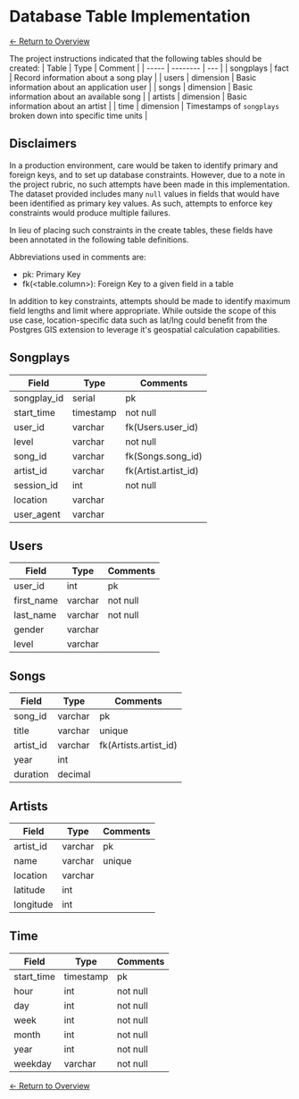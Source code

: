 # Database Table Implementation

[<- Return to Overview](../README.md)

The project instructions indicated that the following tables should be created:
| Table | Type | Comment |
| ----- | -------- | --- |
| songplays | fact | Record information about a song play |
| users | dimension | Basic information about an application user |
| songs | dimension | Basic information about an available song |
| artists | dimension | Basic information about an artist |
| time | dimension | Timestamps of `songplays` broken down into specific time units |

## Disclaimers

In a production environment, care would be taken to identify primary and foreign keys, and to set up database constraints. However, due to a note in the project rubric, no such attempts have been made in this implementation. The dataset provided includes many `null` values in fields that would have been identified as primary key values. As such, attempts to enforce key constraints would produce multiple failures.

In lieu of placing such constraints in the create tables, these fields have been annotated in the following table definitions.

Abbreviations used in comments are:

- pk: Primary Key
- fk(<table.column>): Foreign Key to a given field in a table

In addition to key constraints, attempts should be made to identify maximum field lengths and limit where appropriate. While outside the scope of this use case, location-specific data such as lat/lng could benefit from the Postgres GIS extension to leverage it's geospatial calculation capabilities.

## Songplays

| Field       | Type      | Comments             |
| ----------- | --------- | -------------------- |
| songplay_id | serial    | pk                   |
| start_time  | timestamp | not null             |
| user_id     | varchar   | fk(Users.user_id)    |
| level       | varchar   | not null             |
| song_id     | varchar   | fk(Songs.song_id)    |
| artist_id   | varchar   | fk(Artist.artist_id) |
| session_id  | int       | not null             |
| location    | varchar   |                      |
| user_agent  | varchar   |                      |

## Users

| Field      | Type    | Comments |
| ---------- | ------- | -------- |
| user_id    | int     | pk       |
| first_name | varchar | not null |
| last_name  | varchar | not null |
| gender     | varchar |          |
| level      | varchar |          |

## Songs

| Field     | Type    | Comments              |
| --------- | ------- | --------------------- |
| song_id   | varchar | pk                    |
| title     | varchar | unique                |
| artist_id | varchar | fk(Artists.artist_id) |
| year      | int     |                       |
| duration  | decimal |                       |

## Artists

| Field     | Type    | Comments |
| --------- | ------- | -------- |
| artist_id | varchar | pk       |
| name      | varchar | unique   |
| location  | varchar |          |
| latitude  | int     |          |
| longitude | int     |          |

## Time

| Field      | Type      | Comments |
| ---------- | --------- | -------- |
| start_time | timestamp | pk       |
| hour       | int       | not null |
| day        | int       | not null |
| week       | int       | not null |
| month      | int       | not null |
| year       | int       | not null |
| weekday    | varchar   | not null |

[<- Return to Overview](../README.md)
